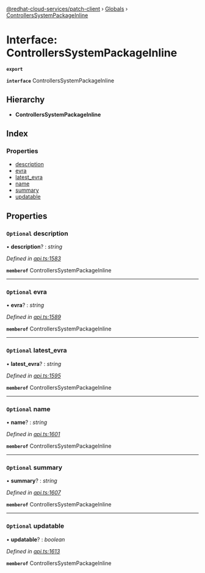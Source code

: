 [@redhat-cloud-services/patch-client](../README.md) › [Globals](../globals.md) › [ControllersSystemPackageInline](controllerssystempackageinline.md)

# Interface: ControllersSystemPackageInline

**`export`** 

**`interface`** ControllersSystemPackageInline

## Hierarchy

* **ControllersSystemPackageInline**

## Index

### Properties

* [description](controllerssystempackageinline.md#optional-description)
* [evra](controllerssystempackageinline.md#optional-evra)
* [latest_evra](controllerssystempackageinline.md#optional-latest_evra)
* [name](controllerssystempackageinline.md#optional-name)
* [summary](controllerssystempackageinline.md#optional-summary)
* [updatable](controllerssystempackageinline.md#optional-updatable)

## Properties

### `Optional` description

• **description**? : *string*

*Defined in [api.ts:1583](https://github.com/RedHatInsights/javascript-clients/blob/b3a33353/packages/patch/api.ts#L1583)*

**`memberof`** ControllersSystemPackageInline

___

### `Optional` evra

• **evra**? : *string*

*Defined in [api.ts:1589](https://github.com/RedHatInsights/javascript-clients/blob/b3a33353/packages/patch/api.ts#L1589)*

**`memberof`** ControllersSystemPackageInline

___

### `Optional` latest_evra

• **latest_evra**? : *string*

*Defined in [api.ts:1595](https://github.com/RedHatInsights/javascript-clients/blob/b3a33353/packages/patch/api.ts#L1595)*

**`memberof`** ControllersSystemPackageInline

___

### `Optional` name

• **name**? : *string*

*Defined in [api.ts:1601](https://github.com/RedHatInsights/javascript-clients/blob/b3a33353/packages/patch/api.ts#L1601)*

**`memberof`** ControllersSystemPackageInline

___

### `Optional` summary

• **summary**? : *string*

*Defined in [api.ts:1607](https://github.com/RedHatInsights/javascript-clients/blob/b3a33353/packages/patch/api.ts#L1607)*

**`memberof`** ControllersSystemPackageInline

___

### `Optional` updatable

• **updatable**? : *boolean*

*Defined in [api.ts:1613](https://github.com/RedHatInsights/javascript-clients/blob/b3a33353/packages/patch/api.ts#L1613)*

**`memberof`** ControllersSystemPackageInline
